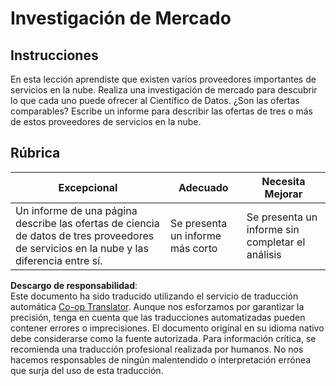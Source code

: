 <!--
CO_OP_TRANSLATOR_METADATA:
{
  "original_hash": "96f3696153d9ed54b19a1bb65438c104",
  "translation_date": "2025-08-24T00:31:04+00:00",
  "source_file": "5-Data-Science-In-Cloud/17-Introduction/assignment.md",
  "language_code": "es"
}
-->
# Investigación de Mercado

## Instrucciones

En esta lección aprendiste que existen varios proveedores importantes de servicios en la nube. Realiza una investigación de mercado para descubrir lo que cada uno puede ofrecer al Científico de Datos. ¿Son las ofertas comparables? Escribe un informe para describir las ofertas de tres o más de estos proveedores de servicios en la nube.

## Rúbrica

Excepcional | Adecuado | Necesita Mejorar
--- | --- | -- |
Un informe de una página describe las ofertas de ciencia de datos de tres proveedores de servicios en la nube y las diferencia entre sí. | Se presenta un informe más corto | Se presenta un informe sin completar el análisis

**Descargo de responsabilidad**:  
Este documento ha sido traducido utilizando el servicio de traducción automática [Co-op Translator](https://github.com/Azure/co-op-translator). Aunque nos esforzamos por garantizar la precisión, tenga en cuenta que las traducciones automatizadas pueden contener errores o imprecisiones. El documento original en su idioma nativo debe considerarse como la fuente autorizada. Para información crítica, se recomienda una traducción profesional realizada por humanos. No nos hacemos responsables de ningún malentendido o interpretación errónea que surja del uso de esta traducción.